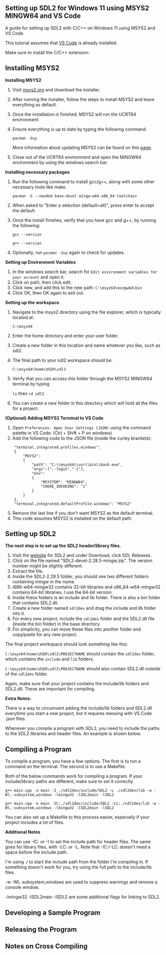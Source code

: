 ## Setting up SDL2 for Windows 11 using MSYS2 MINGW64 and VS Code
A guide for setting up SDL2 with C/C++ on Windows 11 using MSYS2 and VS Code.

This tutorial assumes that [VS Code](https://code.visualstudio.com/) is already installed.

Make sure to install the C/C++ extension.

## Installing MSYS2

**Installing MSYS2**

1. Visit [msys2.org](https://www.msys2.org/) and download the installer.
2. After running the installer, follow the steps to install MSYS2 and leave everything as default.
3. Once the installation is finished, MSYS2 will run the UCRT64 environment.
4. Ensure everything is up to date by typing the following command:

   ```
   pacman -Suy
   ```

   More information about updating MSYS2 can be found on this [page](https://www.msys2.org/docs/updating/).

6. Close out of the UCRT64 environment and open the MINGW64 environment by using the windows search bar.

**Installing necessary packages**

1. Run the following command to install gcc/g++, along with some other necessary tools like make.

   ```
   pacman -S --needed base-devel mingw-w64-x86_64-toolchain
   ```

3. When asked to "Enter a selection (default=all)", press enter to accept the default.
4. Once the install finishes, verify that you have gcc and g++, by running the following:

   ```
   gcc --version
   ```
   ```
   g++ --version
   ```

6. Optionally, run `pacman -Suy` again to check for updates.

**Setting up Environment Variables**

1. In the windows search bar, search for `Edit environment variables for your account` and open it.
2. Click on path, then click edit.
3. Click new, and add this to the new path: `C:\msys64\mingw64\bin`
4. Click OK, then OK again to exit out.

**Setting up the workspace**

1. Navigate to the msys2 directory using the file explorer, which is typically located at:

   `C:\msys64`

2. Enter the home directory and enter your user folder.
3. Create a new folder in this location and name whatever you like, such as sdl2.
4. The final path to your sdl2 workspace should be:

   `C:\msys64\home\USER\sdl2`

5. Verify that you can access this folder through the MSYS2 MINGW64 terminal by typing

   `ls` then `cd sdl2`

6. You can create a new folder in this directory which will hold all the files for a project.

**(Optional) Adding MSYS2 Terminal to VS Code**

1. Open `Preferences: Open User Settings (JSON)` using the command palette in VS Code. (Ctrl + Shift + P on windows)
2. Add the following code to the JSON file (inside the curley brackets):

```
    "terminal.integrated.profiles.windows":
    {
        "MSYS2":
        {
            "path": "C:\\msys64\\usr\\bin\\bash.exe",
            "args":["--login","-i"],
            "env":
            {
                "MSYSTEM": "MINGW64",
                "CHERE_INVOKING": "1"
            }
        }
    },
    "terminal.integrated.defaultProfile.windows": "MSYS2"
```
3. Remove the last line if you don't want MSYS2 as the default terminal.
4. This code assumes MSYS2 is installed on the default path.

## Setting up SDL2

**The next step is to set up the SDL2 header/library files.**

1. Visit the [website](https://www.libsdl.org/) for SDL2 and under Download, click SDL Releases.
2. Click on the file named "SDL2-devel-2.28.5-mingw.zip". The version number might be slightly different.
3. Extract the file.
4. Inside the SDL2-2.28.5 folder, you should see two different folders containing mingw in the name.
5. i686-w64-mingw32 contains 32-bit libraries and x86_64-w64-mingw32 contains 64-bit libraries. I use the 64-bit version.
6. Inside these folders is an include and lib folder. There is also a bin folder that contains SDL2.dll.
7. Create a new folder named `sdl2dev` and drag the include and lib folder into it.
8. For every new project, include the `sdl2dev` folder and the SDL2.dll file (inside the bin folder) in the base directory.
9. For simplicity, you can move these files into another folder and copy/paste for any new project.

The final project workspace should look something like this:

`C:\msys64\home\USER\sdl2\PROJECTNAME` should contain the `sdl2dev` folder, which contains the `include` and `lib` folders.

`C:\msys64\home\USER\sdl2\PROJECTNAME` should also contain SDL2.dll outside of the `sdl2dev` folder.

Again, make sure that your project contains the include/lib folders and SDL2.dll. These are important for compiling.

**Extra Notes:**

There is a way to circumvent adding the include/lib folders and SDL2.dll everytime you start a new project, but it requires messing with VS Code .json files. 

Whenever you compile a program with SDL2, you need to include the paths to the SDL2 libraries and header files. An example is shown below.

## Compiling a Program

To compile a program, you have a few options. The first is to run a command on the terminal. The second is to use a Makefile.

Both of the below commands work for compiling a program. If your include/library paths are different, make sure to set it correctly.

```
g++ main.cpp -o main -I ./sdl2dev/include/SDL2 -L ./sdl2dev/lib -w -Wl,-subsystem,windows -lmingw32 -lSDL2main -lSDL2
```

```
g++ main.cpp -o main -IC:./sdl2dev/include/SDL2 -LC:./sdl2dev/lib -w -Wl,-subsystem,windows -lmingw32 -lSDL2main -lSDL2
```

You can also set up a Makefile to this process easier, especially if your project includes a lot of files.

**Additional Notes**

You can use -IC: or -I to set the include path for header files. The same goes for library files, with -LC: or -L.
Note that -IC:/-LC: doesn't need a space before the include path.

I'm using ./ to start the include path from the folder I'm compiling in. If something doesn't work for you, try using the full path to the include/lib files.

-w -Wl,-subsystem,windows are used to suppress warnings and remove a console window.

-lmingw32 -lSDL2main -lSDL2 are some additional flags for linking to SDL2.

## Developing a Sample Program

## Releasing the Program

## Notes on Cross Compiling
